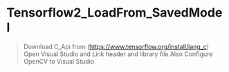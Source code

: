 # Tensorflow2_LoadFrom_SavedModel

> Download C_Api from (https://www.tensorflow.org/install/lang_c)
> Open Visual Studio and Link header and library file
> Also Configure OpenCV to Visual Studio
